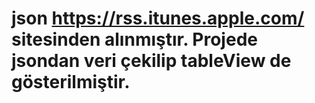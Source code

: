 # json https://rss.itunes.apple.com/ sitesinden alınmıştır. Projede jsondan veri çekilip tableView de gösterilmiştir. 
